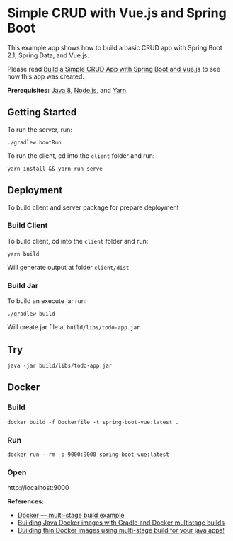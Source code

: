 # Simple CRUD with Vue.js and Spring Boot

This example app shows how to build a basic CRUD app with Spring Boot 2.1, Spring Data, and Vue.js.

Please read [Build a Simple CRUD App with Spring Boot and Vue.js](https://developer.okta.com/blog/2018/11/20/build-crud-spring-and-vue) to see how this app was created.

**Prerequisites:** [Java 8](http://www.oracle.com/technetwork/java/javase/downloads/jdk8-downloads-2133151.html), [Node.js](https://nodejs.org/), and [Yarn](https://yarnpkg.com/).

## Getting Started

To run the server, run:

	./gradlew bootRun

To run the client, cd into the `client` folder and run:

	yarn install && yarn run serve

## Deployment

To build client and server package for prepare deployment

### Build Client

To build client, cd into the `client` folder and run:

	yarn build

Will generate output at folder `client/dist`

### Build Jar

To build an execute jar run:

	./gradlew build

Will create jar file at `build/libs/todo-app.jar`

## Try

	java -jar build/libs/todo-app.jar


## Docker

### Build

	docker build -f Dockerfile -t spring-boot-vue:latest .

### Run

	docker run --rm -p 9000:9000 spring-boot-vue:latest

### Open

http://localhost:9000

**References:**

- [Docker — multi-stage build example](https://medium.com/@shakyShane/lets-talk-about-docker-artifacts-27454560384f)
- [Building Java Docker images with Gradle and Docker multistage builds](http://paulbakker.io/java/docker-gradle-multistage/)
- [Building thin Docker images using multi-stage build for your java apps!](https://aboullaite.me/multi-stage-docker-java/)
